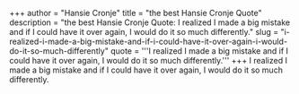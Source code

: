 +++
author = "Hansie Cronje"
title = "the best Hansie Cronje Quote"
description = "the best Hansie Cronje Quote: I realized I made a big mistake and if I could have it over again, I would do it so much differently."
slug = "i-realized-i-made-a-big-mistake-and-if-i-could-have-it-over-again-i-would-do-it-so-much-differently"
quote = '''I realized I made a big mistake and if I could have it over again, I would do it so much differently.'''
+++
I realized I made a big mistake and if I could have it over again, I would do it so much differently.
